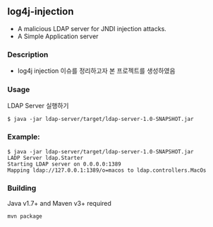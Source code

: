 ## log4j-injection
- A malicious LDAP server for JNDI injection attacks. 
- A Simple Application server

### Description
* log4j injection 이슈를 정리하고자 본 프로젝트를 생성하였음 


### Usage
LDAP Server 실행하기 
```
$ java -jar ldap-server/target/ldap-server-1.0-SNAPSHOT.jar
```


### Example:
```
$ java -jar ldap-server/target/ldap-server-1.0-SNAPSHOT.jar
LADP Server ldap.Starter
Starting LDAP server on 0.0.0.0:1389
Mapping ldap://127.0.0.1:1389/o=macos to ldap.controllers.MacOs
```


### Building
Java v1.7+ and Maven v3+ required
```
mvn package
```
